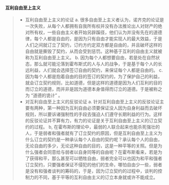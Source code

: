 #### 互利自由至上主义
> * 互利自由至上主义的论证
> a. 很多自由至上主义者认为，诺齐克的论证是一次失败，从每个人都拥有自我所有权并没有办法推论出人对财产的绝对所有权，一些自由主义者开始另辟蹊径，他们认为并没有先在的道德律，每个人都是自由的，是因为只有自由才能实现人的最大效益，于是人们之间就订立了契约，订约方约定双方都是自由的，并且破坏这样的自由就是撕毁了契约，从而会受到惩罚。这种基于互利的自由主义就被称为互利自由至上主义。
> b. 因为每个人都想要自由，若是处在自然状态，那么就可能沦落到霍布斯式的人与人的战争，于是基于每个人的长远利益，人们就会选择签订自由的契约，来保证每个人都是自由的。
> c. 因为每个人都是抱着自由的目的签订的契约的，为了保护自己的利益，就会订立契约规则，比如道德，但是这样的道德是因为人们互利的目的而订立的道德，而并非是因为道德本身值得而订立的道德。于是被称之为 “道德的诡计” 。
> * 对互利自由至上主义的反驳论证
> a. 针对互利自由至上主义的反驳论证主要有两种，第一种因为互利自由必须要保证没人因为自身利益而去破坏规则，所以要诉诸强制性的手段去强迫人们遵守长期利益的行为。这样的反驳论证并不算有力，有力的论证是关于互利自由至上主义的订立契约的过程。
> b, 在霍布斯的理论中，最弱的人联合起来也能杀死强壮的人，于是弱者和强者就有了订立契约的原因，但是互利自由至上主义为什么订立的契约是一种承认每个人自由的契约呢？承认每个人的自由，无论自由的多少，无论这种自由的目的，这是一种平等的关照。但是为什么强者会同意给与弱者以自身同等的自由呢？在霍布斯看来，若是为了获得和平，那么甚至可以牺牲自由，弱者完全可以也因为和平和强者订立契约，只要强者保证不侵犯的他们的生命，哪怕自由少一些，弱者是没有和强者谈判的筹码的，于是，因为订立契约的过程中，谈判的控制力的不同，基于平等的互利自由主义的订立本身就或许不能成立。